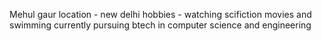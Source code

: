 Mehul gaur
location - new delhi 
hobbies - watching scifiction movies and swimming
currently pursuing btech in computer science and engineering 
